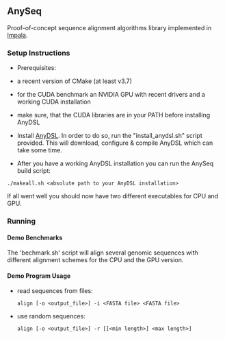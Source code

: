 
## AnySeq

Proof-of-concept sequence alignment algorithms library implemented in [Impala](https://github.com/AnyDSL/impala).


### Setup Instructions

 -  Prerequisites:
  - a recent version of CMake (at least v3.7)
  - for the CUDA benchmark an NVIDIA GPU with recent drivers and a working CUDA
    installation
  - make sure, that the CUDA libraries are in your PATH before installing
    AnyDSL
   

 - Install [AnyDSL](https://github.com/AnyDSL/anydsl). In order to do so, run
   the "install_anydsl.sh" script provided. This will download, configure & 
   compile AnyDSL which can take some time.

 - After you have a working AnyDSL installation you can run the AnySeq build script:
  ```
  ./makeall.sh <absolute path to your AnyDSL installation>
  ```

If all went well you should now have two different executables for CPU and GPU.


### Running 

#### Demo Benchmarks

The 'bechmark.sh' script will align several genomic sequences with different 
alignment schemes for the CPU and the GPU version.


#### Demo Program Usage

 - read sequences from files:
   ```
   align [-o <output_file>] -i <FASTA file> <FASTA file>
   ```

 - use random sequences:
   ```
   align [-o <output_file>] -r [[<min length>] <max length>]
   ```

